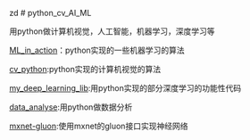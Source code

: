 ﻿zd # python_cv_AI_ML

用python做计算机视觉，人工智能，机器学习，深度学习等

[ML_in_action](https://github.com/DragonFive/python_cv_AI_ML/tree/master/ML_in_action)：python实现的一些机器学习的算法

[cv_python](https://github.com/DragonFive/python_cv_AI_ML/tree/master/cv_python):python实现的计算机视觉的算法

[my_deep_learning_lib](https://github.com/DragonFive/python_cv_AI_ML/tree/master/my_deep_learning_lib):用python实现的部分深度学习的功能性代码

[data_analyse](https://github.com/DragonFive/python_cv_AI_ML/tree/master/data_analyse):用python做数据分析


[mxnet-gluon](https://github.com/DragonFive/python_cv_AI_ML/tree/master/mxnet):使用mxnet的gluon接口实现神经网络

